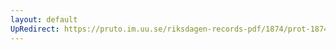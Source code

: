 ```yaml
---
layout: default
UpRedirect: https://pruto.im.uu.se/riksdagen-records-pdf/1874/prot-1874--ak--430/prot-1874--ak--430_007.pdf
---
```

